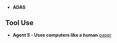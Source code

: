 
- **ADAS**

## Tool Use

- **Agent S - Uses computers like a human** [paper](https://paperswithcode.com/paper/agent-s-an-open-agentic-framework-that-uses)